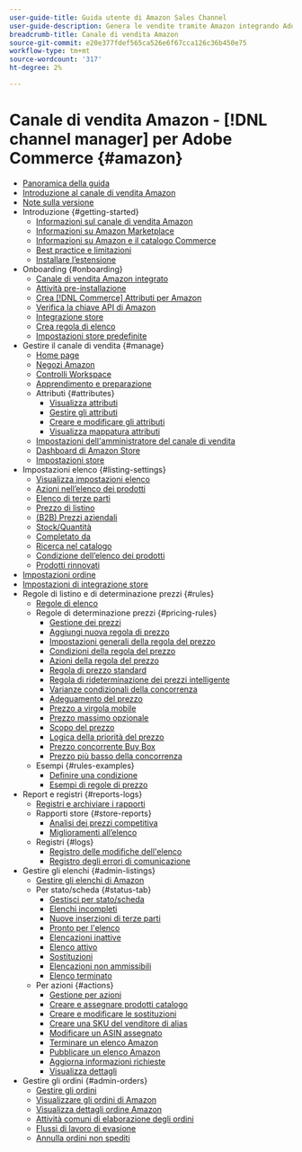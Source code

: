 ```yaml
---
user-guide-title: Guida utente di Amazon Sales Channel
user-guide-description: Genera le vendite tramite Amazon integrando Adobe Commerce o Magento Open Source con il tuo [!DNL Amazon Seller Central] conto.
breadcrumb-title: Canale di vendita Amazon
source-git-commit: e20e377fdef565ca526e6f67cca126c36b450e75
workflow-type: tm+mt
source-wordcount: '317'
ht-degree: 2%

---
```



# Canale di vendita Amazon - [!DNL channel manager] per Adobe Commerce {#amazon}

- [Panoramica della guida](guide-overview.md)
- [Introduzione al canale di vendita Amazon](overview.md)
- [Note sulla versione](release-notes.md)
- Introduzione {#getting-started}
   - [Informazioni sul canale di vendita Amazon](about-amazon-sales-channel.md)
   - [Informazioni su Amazon Marketplace](about-amazon-marketplace.md)
   - [Informazioni su Amazon e il catalogo Commerce](about-listings-and-catalog.md)
   - [Best practice e limitazioni](amazon-best-practices.md)
   - [Installare l’estensione](install.md)
- Onboarding {#onboarding}
   - [Canale di vendita Amazon integrato](amazon-onboarding-home.md)
   - [Attività pre-installazione](amazon-pre-setup-tasks.md)
   - [Crea [!DNL Commerce] Attributi per Amazon](ob-creating-magento-attributes.md)
   - [Verifica la chiave API di Amazon](amazon-verify-api-key.md)
   - [Integrazione store](store-integration.md)
   - [Crea regola di elenco](ob-create-listing-rule.md)
   - [Impostazioni store predefinite](default-store-settings.md)
- Gestire il canale di vendita {#manage}
   - [Home page](amazon-sales-channel-home.md)
   - [Negozi Amazon](managing-stores.md)
   - [Controlli Workspace](workspace-controls.md)
   - [Apprendimento e preparazione](learning-preparation.md)
   - Attributi {#attributes}
      - [Visualizza attributi](attributes-view.md)
      - [Gestire gli attributi](managing-attributes.md)
      - [Creare e modificare gli attributi](creating-attributes.md)
      - [Visualizza mappatura attributi](amazon-matching-attributes-values.md)
   - [Impostazioni dell&#39;amministratore del canale di vendita](sales-channel-settings.md)
   - [Dashboard di Amazon Store](amazon-store-dashboard.md)
   - [Impostazioni store](ob-store-review.md)
- Impostazioni elenco {#listing-settings}
   - [Visualizza impostazioni elenco](listing-settings.md)
   - [Azioni nell’elenco dei prodotti](product-listing-actions.md)
   - [Elenco di terze parti](third-party-listing-settings.md)
   - [Prezzo di listino](listing-price.md)
   - [(B2B) Prezzi aziendali](business-pricing.md)
   - [Stock/Quantità](stock-quantity.md)
   - [Completato da](fulfilled-by.md)
   - [Ricerca nel catalogo](catalog-search.md)
   - [Condizione dell’elenco dei prodotti](product-listing-condition.md)
   - [Prodotti rinnovati](renewed-products.md)
- [Impostazioni ordine](order-settings.md)
- [Impostazioni di integrazione store](store-integration-settings.md)
- Regole di listino e di determinazione prezzi {#rules}
   - [Regole di elenco](listing-rules.md)
   - Regole di determinazione prezzi {#pricing-rules}
      - [Gestione dei prezzi](pricing-products.md)
      - [Aggiungi nuova regola di prezzo](add-pricing-rule.md)
      - [Impostazioni generali della regola del prezzo](pricing-rule-general-settings.md)
      - [Condizioni della regola del prezzo](pricing-rule-conditions.md)
      - [Azioni della regola del prezzo](pricing-rule-actions.md)
      - [Regola di prezzo standard](standard-price-rules.md)
      - [Regola di rideterminazione dei prezzi intelligente](intelligent-repricing-rules.md)
      - [Varianze condizionali della concorrenza](competitor-conditional-variances.md)
      - [Adeguamento del prezzo](price-adjustment.md)
      - [Prezzo a virgola mobile](floor-price.md)
      - [Prezzo massimo opzionale](optional-ceiling-price.md)
      - [Scopo del prezzo](price-scope.md)
      - [Logica della priorità del prezzo](price-priority-logic.md)
      - [Prezzo concorrente Buy Box](buy-box-competitor-pricing.md)
      - [Prezzo più basso della concorrenza](lowest-competitor-pricing.md)
   - Esempi {#rules-examples}
      - [Definire una condizione](ob-define-condition-example.md)
      - [Esempi di regole di prezzo](price-rule-examples.md)
- Report e registri {#reports-logs}
   - [Registri e archiviare i rapporti](amazon-logs-reports.md)
   - Rapporti store {#store-reports}
      - [Analisi dei prezzi competitiva](competitive-price-analysis.md)
      - [Miglioramenti all’elenco](listing-improvements.md)
   - Registri {#logs}
      - [Registro delle modifiche dell&#39;elenco](listing-changes-log.md)
      - [Registro degli errori di comunicazione](communication-errors-log.md)
- Gestire gli elenchi {#admin-listings}
   - [Gestire gli elenchi di Amazon](managing-product-listings.md)
   - Per stato/scheda {#status-tab}
      - [Gestisci per stato/scheda](managing-listings-by-tab.md)
      - [Elenchi incompleti](incomplete-listings.md)
      - [Nuove inserzioni di terze parti](new-third-party-listings.md)
      - [Pronto per l&#39;elenco](ready-to-list.md)
      - [Elencazioni inattive](inactive-listings.md)
      - [Elenco attivo](active-listings.md)
      - [Sostituzioni](overrides.md)
      - [Elencazioni non ammissibili](ineligible-listings.md)
      - [Elenco terminato](ended-listings.md)
   - Per azioni {#actions}
      - [Gestione per azioni](managing-listings-by-action.md)
      - [Creare e assegnare prodotti catalogo](creating-assigning-catalog-products.md)
      - [Creare e modificare le sostituzioni](creating-editing-overrides.md)
      - [Creare una SKU del venditore di alias](create-alias-seller-sku.md)
      - [Modificare un ASIN assegnato](edit-assigned-asin.md)
      - [Terminare un elenco Amazon](end-listings-manually.md)
      - [Pubblicare un elenco Amazon](publish-listings-manually.md)
      - [Aggiorna informazioni richieste](amazon-manually-update-incomplete-listing.md)
      - [Visualizza dettagli](product-listing-details.md)
- Gestire gli ordini {#admin-orders}
   - [Gestire gli ordini](managing-orders.md)
   - [Visualizzare gli ordini di Amazon](amazon-orders-all.md)
   - [Visualizza dettagli ordine Amazon](amazon-order-details.md)
   - [Attività comuni di elaborazione degli ordini](common-order-processing.md)
   - [Flussi di lavoro di evasione](fulfillment-workflows.md)
   - [Annulla ordini non spediti](cancel-unshipped-order.md)
